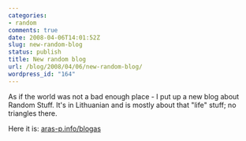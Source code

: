 ```yaml
---
categories:
- random
comments: true
date: 2008-04-06T14:01:52Z
slug: new-random-blog
status: publish
title: New random blog
url: /blog/2008/04/06/new-random-blog/
wordpress_id: "164"
---
```


As if the world was not a bad enough place - I put up a new blog about Random Stuff. It's in Lithuanian and is mostly about that "life" stuff; no triangles there.

Here it is: [aras-p.info/blogas](http://aras-p.info/blogas/)
